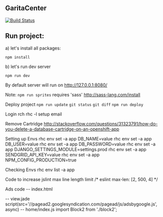 GaritaCenter
----

[![Build Status](https://travis-ci.org/garciadiazjaime/website-garitacenter.svg)](https://travis-ci.org/garciadiazjaime/website-garitacenter)

Run project:
----
a) let's install all packages:

`npm install`

b) let's run dev server

`npm run dev`

By default server will run on http://127.0.0.1:8080/

Note: `npm run sprites` requires 'sass'
http://sass-lang.com/install

Deploy project
`npm run update`
`git status`
`git diff`
`npm run deploy`

Login rch
rhc -l setup email

Remove Cartridge
http://stackoverflow.com/questions/31323791/how-do-you-delete-a-database-cartridge-on-an-openshift-app

Setting up Envs
rhc env set -a app DB_NAME=value
rhc env set -a app DB_USER=value
rhc env set -a app DB_PASSWORD=value
rhc env set -a app DJANGO_SETTINGS_MODULE=settings.prod
rhc env set -a app SENDGRID_API_KEY=value
rhc env set -a app NPM_CONFIG_PRODUCTION=true

Checking Envs
rhc env list -a app

Code to increase jslint max line length limit
/* eslint max-len: [2, 500, 4] */

Ads code
-- index.html
<script async src="//pagead2.googlesyndication.com/pagead/js/adsbygoogle.js"></script>
-- view.jade
script(src='//pagead2.googlesyndication.com/pagead/js/adsbygoogle.js', async)
-- home/index.js
import Block2 from './block2';
<Block2 />
